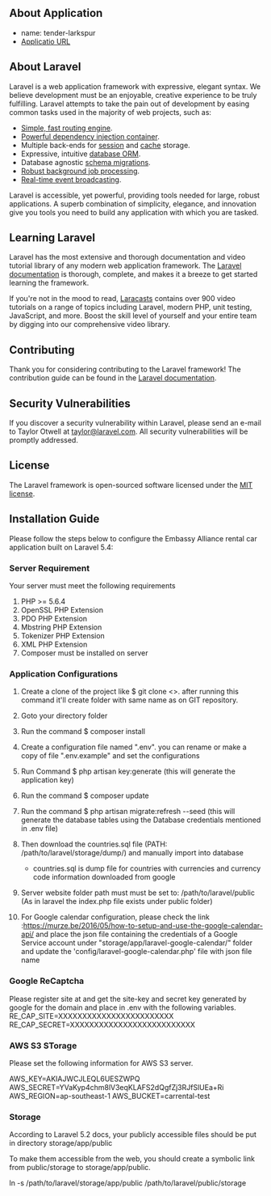 ## About Application
- name: tender-larkspur
- [Applicatio URL](http://tender-larkspur.deis.impressitsolutions.com)

## About Laravel

Laravel is a web application framework with expressive, elegant syntax. We believe development must be an enjoyable, creative experience to be truly fulfilling. Laravel attempts to take the pain out of development by easing common tasks used in the majority of web projects, such as:

- [Simple, fast routing engine](https://laravel.com/docs/routing).
- [Powerful dependency injection container](https://laravel.com/docs/container).
- Multiple back-ends for [session](https://laravel.com/docs/session) and [cache](https://laravel.com/docs/cache) storage.
- Expressive, intuitive [database ORM](https://laravel.com/docs/eloquent).
- Database agnostic [schema migrations](https://laravel.com/docs/migrations).
- [Robust background job processing](https://laravel.com/docs/queues).
- [Real-time event broadcasting](https://laravel.com/docs/broadcasting).

Laravel is accessible, yet powerful, providing tools needed for large, robust applications. A superb combination of simplicity, elegance, and innovation give you tools you need to build any application with which you are tasked.

## Learning Laravel

Laravel has the most extensive and thorough documentation and video tutorial library of any modern web application framework. The [Laravel documentation](https://laravel.com/docs) is thorough, complete, and makes it a breeze to get started learning the framework.

If you're not in the mood to read, [Laracasts](https://laracasts.com) contains over 900 video tutorials on a range of topics including Laravel, modern PHP, unit testing, JavaScript, and more. Boost the skill level of yourself and your entire team by digging into our comprehensive video library.

## Contributing

Thank you for considering contributing to the Laravel framework! The contribution guide can be found in the [Laravel documentation](http://laravel.com/docs/contributions).

## Security Vulnerabilities

If you discover a security vulnerability within Laravel, please send an e-mail to Taylor Otwell at taylor@laravel.com. All security vulnerabilities will be promptly addressed.

## License

The Laravel framework is open-sourced software licensed under the [MIT license](http://opensource.org/licenses/MIT).

## Installation Guide

Please follow the steps below to configure the Embassy Alliance rental car application built on Laravel 5.4:
### Server Requirement
Your server must meet the following requirements

1. PHP >= 5.6.4
2. OpenSSL PHP Extension
3. PDO PHP Extension
4. Mbstring PHP Extension
5. Tokenizer PHP Extension
6. XML PHP Extension
7. Composer must be installed on server


### Application Configurations
1. Create a clone of the project like $ git clone <<COMMAND CODE GENERATED BY BITBUCKET>>. after running this command it'll create folder with same name as on GIT repository.
2. Goto your directory folder
3. Run the command $ composer install
4. Create a configuration file named ".env". you can rename or make a copy of file ".env.example" and set the configurations
5. Run Command $ php artisan key:generate (this will generate the application key)
6. Run the command $ composer update
7. Run the command $ php artisan migrate:refresh --seed (this will generate the database tables using the Database credentials mentioned in .env file)
8. Then download the countries.sql file (PATH: /path/to/laravel/storage/dump/) and manually import into database
    * countries.sql is dump file for countries with currencies and currency code information downloaded from google

9. Server website folder path must must be set to: /path/to/laravel/public (As in laravel the index.php file exists under public folder)
10. For Google calendar configuration, please check the link :https://murze.be/2016/05/how-to-setup-and-use-the-google-calendar-api/ and 
    place the json file containing the credentials of a Google Service account under "storage/app/laravel-google-calendar/" folder and
    update the 'config/laravel-google-calendar.php' file with json file name

### Google ReCaptcha
Please register site at  and get the site-key and secret key generated by google for the domain and place in .env with the following variables.
RE_CAP_SITE=XXXXXXXXXXXXXXXXXXXXXXXX
RE_CAP_SECRET=XXXXXXXXXXXXXXXXXXXXXXXXXX

### AWS S3 STorage
Please set the following information for AWS S3 server.

AWS_KEY=AKIAJWCJLEQL6UESZWPQ
AWS_SECRET=YVaKyp4chm8lV3eqKLAFS2dQgfZj3RJfSlUEa+Ri
AWS_REGION=ap-southeast-1
AWS_BUCKET=carrental-test

### Storage
According to Laravel 5.2 docs, your publicly accessible files should be put in directory storage/app/public
 
To make them accessible from the web, you should create a symbolic link from public/storage to storage/app/public.
 
ln -s /path/to/laravel/storage/app/public /path/to/laravel/public/storage